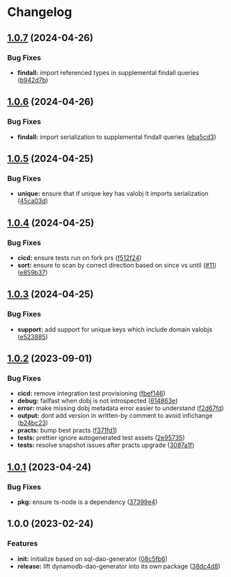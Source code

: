 # Changelog

## [1.0.7](https://github.com/ehmpathy/dynamodb-dao-generator/compare/v1.0.6...v1.0.7) (2024-04-26)


### Bug Fixes

* **findall:** import referenced types in supplemental findall queries ([b942d7b](https://github.com/ehmpathy/dynamodb-dao-generator/commit/b942d7ba4b6510af819146439558dc1631d3483e))

## [1.0.6](https://github.com/ehmpathy/dynamodb-dao-generator/compare/v1.0.5...v1.0.6) (2024-04-26)


### Bug Fixes

* **findall:** import serialization to supplemental findall queries ([eba5cd3](https://github.com/ehmpathy/dynamodb-dao-generator/commit/eba5cd392b01bad5150b9ca5f3f35719e7a8c694))

## [1.0.5](https://github.com/ehmpathy/dynamodb-dao-generator/compare/v1.0.4...v1.0.5) (2024-04-25)


### Bug Fixes

* **unique:** ensure that if unique key has valobj it imports serialization ([45ca03d](https://github.com/ehmpathy/dynamodb-dao-generator/commit/45ca03d54198ec782fb2ce657dbc972f1791356a))

## [1.0.4](https://github.com/ehmpathy/dynamodb-dao-generator/compare/v1.0.3...v1.0.4) (2024-04-25)


### Bug Fixes

* **cicd:** ensure tests run on fork prs ([f512f24](https://github.com/ehmpathy/dynamodb-dao-generator/commit/f512f2477e3777f055b0bb05da68d359edf2b18a))
* **sort:** ensure to scan by correct direction based on since vs until ([#11](https://github.com/ehmpathy/dynamodb-dao-generator/issues/11)) ([e859b37](https://github.com/ehmpathy/dynamodb-dao-generator/commit/e859b37c66835f62086627813aea73c3a3b0a389))

## [1.0.3](https://github.com/ehmpathy/dynamodb-dao-generator/compare/v1.0.2...v1.0.3) (2024-04-25)


### Bug Fixes

* **support:** add support for unique keys which include domain valobjs ([e523885](https://github.com/ehmpathy/dynamodb-dao-generator/commit/e52388530f7a58a4566fb9a31669b11bc3206d61))

## [1.0.2](https://github.com/ehmpathy/dynamodb-dao-generator/compare/v1.0.1...v1.0.2) (2023-09-01)


### Bug Fixes

* **cicd:** remove integration test provisioning ([fbef146](https://github.com/ehmpathy/dynamodb-dao-generator/commit/fbef14614261341577b3652e0b87063e22bf9693))
* **debug:** failfast when dobj is not introspected ([614863e](https://github.com/ehmpathy/dynamodb-dao-generator/commit/614863e99cac9197ce4aa2ef0305b748b19b065f))
* **error:** make missing dobj metadata error easier to understand ([f2d67fd](https://github.com/ehmpathy/dynamodb-dao-generator/commit/f2d67fd0d5c8d2371717d71c8b7de5f15e9802d2))
* **output:** dont add version in written-by comment to avoid infichange ([b24bc23](https://github.com/ehmpathy/dynamodb-dao-generator/commit/b24bc23c2469d8d39b06a2425e7fb64fd3bb83fc))
* **practs:** bump best practs ([f371fd1](https://github.com/ehmpathy/dynamodb-dao-generator/commit/f371fd1946e834c1ecffe87b11cd0998c9960c9e))
* **tests:** prettier ignore autogenerated test assets ([2e95735](https://github.com/ehmpathy/dynamodb-dao-generator/commit/2e95735948850897a79f39c26bd1c10922d11d12))
* **tests:** resolve snapshot issues after practs upgrade ([3087a1f](https://github.com/ehmpathy/dynamodb-dao-generator/commit/3087a1f699ded502bc9a2b07b0d815f080e2f14f))

## [1.0.1](https://github.com/ehmpathy/dynamodb-dao-generator/compare/v1.0.0...v1.0.1) (2023-04-24)


### Bug Fixes

* **pkg:** ensure ts-node is a dependency ([37399e4](https://github.com/ehmpathy/dynamodb-dao-generator/commit/37399e4df5be7eb001b65a921f6cdec1925c13b0))

## 1.0.0 (2023-02-24)


### Features

* **init:** initialize based on sql-dao-generator ([08c5fb6](https://github.com/ehmpathy/dynamodb-dao-generator/commit/08c5fb6374d66e44a486a16a33f44160f6d2b3be))
* **release:** lift dynamodb-dao-generator into its own package ([38dc4d8](https://github.com/ehmpathy/dynamodb-dao-generator/commit/38dc4d862b88ad738ad9fdbe378ced12e5937bb6))
